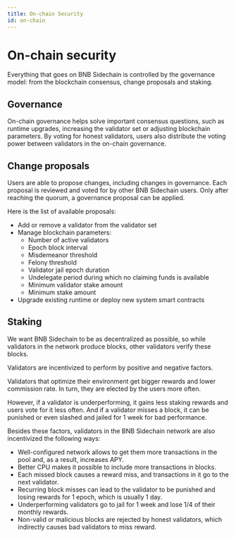 ```yaml
---
title: On-chain Security
id: on-chain
---
```


# On-chain security

Everything that goes on BNB Sidechain is controlled by the governance model: from the blockchain consensus, change proposals and staking.

## Governance

On-chain governance helps solve important consensus questions, such as runtime upgrades, increasing the validator set or adjusting blockchain parameters.
By voting for honest validators, users also distribute the voting power between validators in the on-chain governance.

## Change proposals 

Users are able to propose changes, including changes in governance. 
Each proposal is reviewed and voted for by other BNB Sidechain users.
Only after reaching the quorum, a governance proposal can be applied.

Here is the list of available proposals:
* Add or remove a validator from the validator set
* Manage blockchain parameters:
  * Number of active validators 
  * Epoch block interval
  * Misdemeanor threshold
  * Felony threshold
  * Validator jail epoch duration
  * Undelegate period during which no claiming funds is available
  * Minimum validator stake amount
  * Minimum stake amount
* Upgrade existing runtime or deploy new system smart contracts


## Staking

We want BNB Sidechain to be as decentralized as possible, so while validators in the network produce blocks, other validators verify these blocks.

Validators are incentivized to perform by positive and negative factors.

Validators that optimize their environment get bigger rewards and lower commission rate. 
In turn, they are elected by the users more often.

However, if a validator is underperforming, it gains less staking rewards and users vote for it less often.
And if a validator misses a block, it can be punished or even slashed and jailed for 1 week for bad performance.

Besides these factors, validators in the BNB Sidechain network are also incentivized the following ways:
* Well-configured network allows to get them more transactions in the pool and, as a result, increases APY.
* Better CPU makes it possible to include more transactions in blocks.
* Each missed block causes a reward miss, and transactions in it go to the next validator.
* Recurring block misses can lead to the validator to be punished and losing rewards for 1 epoch, which is usually 1 day.
* Underperforming validators go to jail for 1 week and lose 1/4 of their monthly rewards.
* Non-valid or malicious blocks are rejected by honest validators, which indirectly causes bad validators to miss reward.


